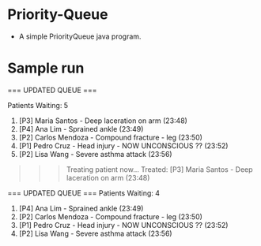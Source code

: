 # Priority-Queue

- A simple PriorityQueue java program.

# Sample run

=== UPDATED QUEUE ===


Patients Waiting: 5

1. [P3] Maria Santos - Deep laceration on arm (23:48)
2. [P4] Ana Lim - Sprained ankle (23:49)
3. [P2] Carlos Mendoza - Compound fracture - leg (23:50)
4. [P1] Pedro Cruz - Head injury - NOW UNCONSCIOUS ?? (23:52)
5. [P2] Lisa Wang - Severe asthma attack (23:56)
>>> Treating patient now...
Treated: [P3] Maria Santos - Deep laceration on arm (23:48)

=== UPDATED QUEUE ===
Patients Waiting: 4

1. [P4] Ana Lim - Sprained ankle (23:49)
2. [P2] Carlos Mendoza - Compound fracture - leg (23:50)
3. [P1] Pedro Cruz - Head injury - NOW UNCONSCIOUS ?? (23:52)
4. [P2] Lisa Wang - Severe asthma attack (23:56)
